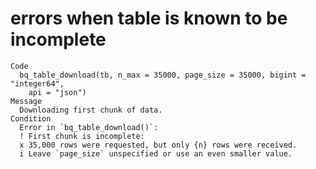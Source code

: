 # errors when table is known to be incomplete

    Code
      bq_table_download(tb, n_max = 35000, page_size = 35000, bigint = "integer64",
        api = "json")
    Message
      Downloading first chunk of data.
    Condition
      Error in `bq_table_download()`:
      ! First chunk is incomplete:
      x 35,000 rows were requested, but only {n} rows were received.
      i Leave `page_size` unspecified or use an even smaller value.

